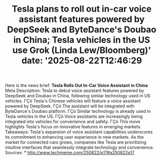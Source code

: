 ﻿---
title: "Tesla plans to roll out in-car voice assistant features powered by DeepSeek and ByteDance's Doubao in China; Tesla vehicles in the US use Grok (Linda Lew/Bloomberg)'
date: '2025-08-22T12:46:29"
category: "Markets"
summary: ""
slug: "tesla plans to roll out incar voice assistant features power"
source_urls:
  - "http://www.techmeme.com/250822/p17#a250822p17"
seo:
  title: "Tesla plans to roll out in-car voice assistant features powered by DeepSeek and ByteDance's Doubao in China; Tesla vehicles in the US use Grok (Linda Lew/Bloomberg) | Hash n Hedge'
  description: '"
  keywords: ["news", "markets", "brief"]
---
Here is the news brief:  **Tesla Rolls Out In-Car Voice Assistant in China**  Meta Description: Tesla to debut voice assistant features powered by DeepSeek and Doubao in China, following similar technology used in US vehicles.  ΓÇó Tesla's Chinese vehicles will feature a voice assistant powered by DeepSeek. ΓÇó The assistant will be integrated with ByteDance's Doubao platform. ΓÇó Similar technology is already used in Tesla vehicles in the US. ΓÇó Voice assistants are increasingly being integrated into vehicles for convenience and safety. ΓÇó This move highlights Tesla's focus on innovative features in emerging markets.  Takeaways: Tesla's expansion of voice assistant capabilities underscores its commitment to enhancing user experience in new markets. As the market for connected cars grows, companies like Tesla are prioritizing intuitive interfaces that seamlessly integrate technology and convenience.  Sources:  * http://www.techmeme.com/250822/p17#a250822p17 
